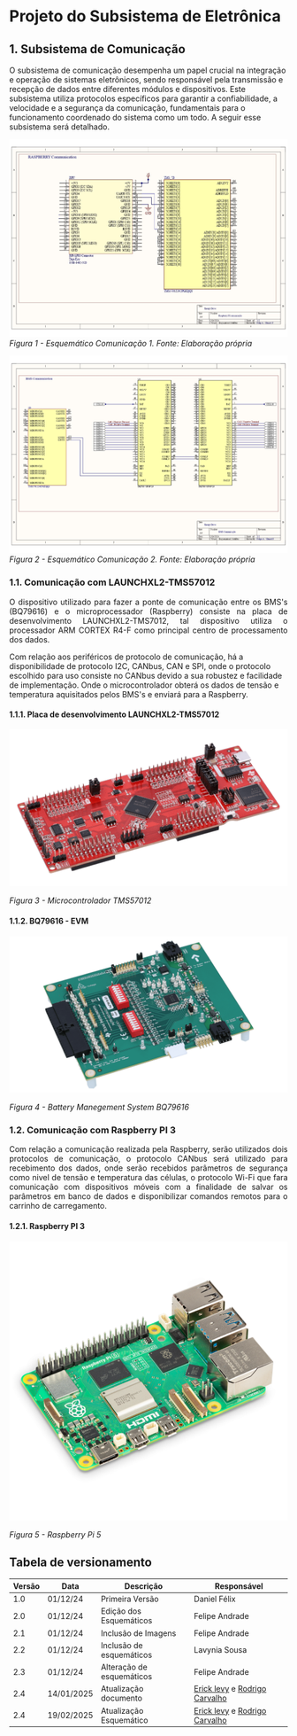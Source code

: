 # Projeto do Subsistema de Eletrônica

## 1. Subsistema de Comunicação

O subsistema de comunicação desempenha um papel crucial na integração e operação de sistemas eletrônicos, sendo responsável pela transmissão e recepção de dados entre diferentes módulos e dispositivos. Este subsistema utiliza protocolos específicos para garantir a confiabilidade, a velocidade e a segurança da comunicação, fundamentais para o funcionamento coordenado do sistema como um todo. A seguir esse subsistema será detalhado.

![Esquemático Comunicação 1](../assets/eletronica-energia/Esquematico1.jpg)
_Figura 1 - Esquemático Comunicação 1. Fonte: Elaboração própria_

![Esquemático Comunicação 2](../assets/eletronica-energia/Esquematico2.jpg)
_Figura 2 - Esquemático Comunicação 2. Fonte: Elaboração própria_

### 1.1. Comunicação com LAUNCHXL2-TMS57012

<p style="text-align:justify;">
O dispositivo utilizado para fazer a ponte de comunicação entre os BMS's (BQ79616) e o microprocessador (Raspberry) consiste na placa de desenvolvimento LAUNCHXL2-TMS7012, tal dispositivo utiliza o processador ARM CORTEX R4-F como principal centro de processamento dos dados.

Com relação aos periféricos de protocolo de comunicação, há a disponibilidade de protocolo I2C, CANbus, CAN e SPI, onde o protocolo escolhido para uso consiste no CANbus devido a sua robustez e facilidade de implementação. Onde o microcontrolador obterá os dados de tensão e temperatura aquisitados pelos BMS's e enviará para a Raspberry.

</p>

#### 1.1.1. Placa de desenvolvimento LAUNCHXL2-TMS57012

![Microcontrolador](../assets/eletronica-energia/TMS.png)

_Figura 3 - Microcontrolador TMS57012_

#### 1.1.2. BQ79616 - EVM

![BMS](../assets/eletronica-energia/BMS.png)

_Figura 4 - Battery Manegement System BQ79616_

### 1.2. Comunicação com Raspberry PI 3

<p style="text-align:justify;">
Com relação a comunicação realizada pela Raspberry, serão utilizados dois protocolos de comunicação, o protocolo CANbus será utilizado para recebimento dos dados, onde serão recebidos parâmetros de segurança como nivel de tensão e temperatura das células, o protocolo Wi-Fi que fara comunicação com dispositivos móveis com a finalidade de salvar os parâmetros em banco de dados e disponibilizar comandos remotos para o carrinho de carregamento.
</p>

#### 1.2.1. Raspberry PI 3

![Raspberry Pi 5](../assets/eletronica-energia/Rasp3.png)

_Figura 5 - Raspberry Pi 5_

## Tabela de versionamento

| Versão | Data       | Descrição                 | Responsável                                                                                   |
| ------ | ---------- | ------------------------- | --------------------------------------------------------------------------------------------- |
| 1.0    | 01/12/24   | Primeira Versão           | Daniel Félix                                                                                  |
| 2.0    | 01/12/24   | Edição dos Esquemáticos   | Felipe Andrade                                                                                |
| 2.1    | 01/12/24   | Inclusão de Imagens       | Felipe Andrade                                                                                |
| 2.2    | 01/12/24   | Inclusão de esquemáticos  | Lavynia Sousa                                                                                 |
| 2.3    | 01/12/24   | Alteração de esquemáticos | Felipe Andrade                                                                                |
| 2.4    | 14/01/2025 | Atualização documento     | [Erick levy](https://gitlab.com/Ericklevy) e [Rodrigo Carvalho](https://gitlab.com/RocSantos) |
| 2.4    | 19/02/2025 | Atualização Esquemático     | [Erick levy](https://gitlab.com/Ericklevy) e [Rodrigo Carvalho](https://gitlab.com/RocSantos) |
